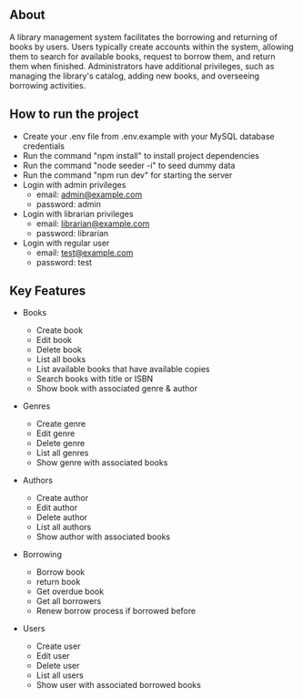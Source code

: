 ## About

A library management system facilitates the borrowing and returning of books by users. Users typically create accounts within the system, allowing them to search for available books, request to borrow them, and return them when finished. Administrators have additional privileges, such as managing the library's catalog, adding new books, and overseeing borrowing activities.

## How to run the project

- Create your .env file from .env.example with your MySQL database credentials
- Run the command "npm install" to install project dependencies
- Run the command "node seeder -i" to seed dummy data
- Run the command "npm run dev" for starting the server
- Login with admin privileges
  - email: admin@example.com
  - password: admin
- Login with librarian privileges
  - email: librarian@example.com
  - password: librarian
- Login with regular user
  - email: test@example.com
  - password: test

## Key Features

- Books

  - Create book
  - Edit book
  - Delete book
  - List all books
  - List available books that have available copies
  - Search books with title or ISBN
  - Show book with associated genre & author

- Genres

  - Create genre
  - Edit genre
  - Delete genre
  - List all genres
  - Show genre with associated books

- Authors

  - Create author
  - Edit author
  - Delete author
  - List all authors
  - Show author with associated books

- Borrowing

  - Borrow book
  - return book
  - Get overdue book
  - Get all borrowers
  - Renew borrow process if borrowed before

- Users

  - Create user
  - Edit user
  - Delete user
  - List all users
  - Show user with associated borrowed books
